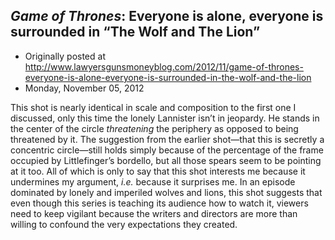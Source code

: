 ## <em>Game of Thrones</em>: Everyone is alone, everyone is surrounded in “The Wolf and The Lion”

 * Originally posted at http://www.lawyersgunsmoneyblog.com/2012/11/game-of-thrones-everyone-is-alone-everyone-is-surrounded-in-the-wolf-and-the-lion
 * Monday, November 05, 2012

This  shot is nearly identical in scale and composition to the first one I  discussed, only this time the lonely Lannister isn’t in jeopardy. He  stands in the center of the circle _threatening_ the periphery as  opposed to being threatened by it. The suggestion from the earlier  shot—that this is secretly a concentric circle—still holds simply  because of the percentage of the frame occupied by Littlefinger’s  bordello, but all those spears seem to be pointing at it too. All of  which is only to say that this shot interests me because it undermines  my argument, _i.e._ because it surprises me. In an episode  dominated by lonely and imperiled wolves and lions, this shot suggests  that even though this series is teaching its audience how to watch it,  viewers need to keep vigilant because the writers and directors are more  than willing to confound the very expectations they created.